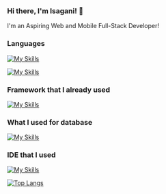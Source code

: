 ### Hi there, I'm Isagani! 👋

I'm an Aspiring Web and Mobile Full-Stack Developer!

### Languages
[![My Skills](https://skillicons.dev/icons?i=java,kotlin,python,javascript,cs,javascript,css,html)](https://skillicons.dev)

[![My Skills](https://skillicons.dev/icons?i=php,firebase,figma)](https://skillicons.dev)

### Framework that I already used
[![My Skills](https://skillicons.dev/icons?i=jquery,tailwind,bootstrap)](https://skillicons.dev)

### What I used for database
[![My Skills](https://skillicons.dev/icons?i=firebase,mysql,sqlite)](https://skillicons.dev)



### IDE that I used
[![My Skills](https://skillicons.dev/icons?i=vscode,eclipse,androidstudio)](https://skillicons.dev)


[![Top Langs](https://github-readme-stats.vercel.app/api/top-langs/?username=Isagani-lapira&layout=donut)](https://github.com/anuraghazra/github-readme-stats)
